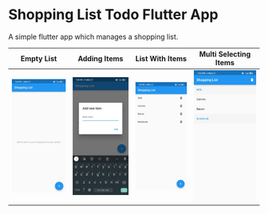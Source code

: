# Shopping List Todo Flutter App

A simple flutter app which manages a shopping list.

| Empty List | Adding Items | List With Items | Multi Selecting Items |
| --- | --- | ---- | --- |
| ![empty-list] | ![item-add] | ![list-with-items] | ![multi-selecting-items] |

[empty-list]: ./images/empty-list.jpeg
[item-add]: ./images/item-add.jpeg
[list-with-items]: ./images/list-with-items.jpeg
[multi-selecting-items]: ./images/multi-selecting-items.jpeg
